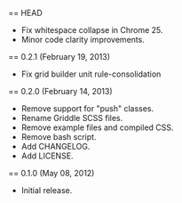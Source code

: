 == HEAD

* Fix whitespace collapse in Chrome 25.
* Minor code clarity improvements.

== 0.2.1 (February 19, 2013)

* Fix grid builder unit rule-consolidation

== 0.2.0 (February 14, 2013)

* Remove support for "push" classes.
* Rename Griddle SCSS files.
* Remove example files and compiled CSS.
* Remove bash script.
* Add CHANGELOG.
* Add LICENSE.

== 0.1.0 (May 08, 2012)

* Initial release.
